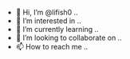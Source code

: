 - 👋 Hi, I’m @lifish0 ..
- 👀 I’m interested in ..
- 🌱 I’m currently learning ..
- 💞️ I’m looking to collaborate on ..
- 📫 How to reach me ..

<!---
lifish0/lifish0 is a ✨ special ✨ repository because its `README.md` (this file) appears on your GitHub profile.
You can click the Preview link to take a look at your changes.
--->
